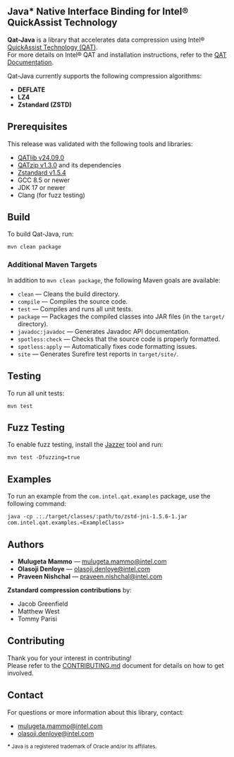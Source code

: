 ## Java* Native Interface Binding for Intel® QuickAssist Technology

**Qat-Java** is a library that accelerates data compression using Intel® [QuickAssist Technology (QAT)](https://www.intel.com/content/www/us/en/architecture-and-technology/intel-quick-assist-technology-overview.html).  
For more details on Intel® QAT and installation instructions, refer to the [QAT Documentation](https://intel.github.io/quickassist/index.html).

Qat-Java currently supports the following compression algorithms:
- **DEFLATE**
- **LZ4**
- **Zstandard (ZSTD)**

## Prerequisites

This release was validated with the following tools and libraries:

- [QATlib v24.09.0](https://github.com/intel/qatlib)
- [QATzip v1.3.0](https://github.com/intel/QATzip/releases) and its dependencies
- [Zstandard v1.5.4](https://github.com/facebook/zstd)
- GCC 8.5 or newer
- JDK 17 or newer
- Clang (for fuzz testing)

## Build

To build Qat-Java, run:

```
mvn clean package
```

### Additional Maven Targets

In addition to `mvn clean package`, the following Maven goals are available:

- `clean` — Cleans the build directory.  
- `compile` — Compiles the source code.  
- `test` — Compiles and runs all unit tests.  
- `package` — Packages the compiled classes into JAR files (in the `target/` directory).  
- `javadoc:javadoc` — Generates Javadoc API documentation.  
- `spotless:check` — Checks that the source code is properly formatted.  
- `spotless:apply` — Automatically fixes code formatting issues.  
- `site` — Generates Surefire test reports in `target/site/`.

## Testing

To run all unit tests:

```
mvn test
```

## Fuzz Testing

To enable fuzz testing, install the [Jazzer](https://github.com/CodeIntelligenceTesting/jazzer/blob/main/CONTRIBUTING.md) tool and run:

```
mvn test -Dfuzzing=true
```

## Examples

To run an example from the `com.intel.qat.examples` package, use the following command:

```
java -cp .:./target/classes/:path/to/zstd-jni-1.5.6-1.jar com.intel.qat.examples.<ExampleClass>
```

## Authors

- **Mulugeta Mammo** — [mulugeta.mammo@intel.com](mailto:mulugeta.mammo@intel.com)  
- **Olasoji Denloye** — [olasoji.denloye@intel.com](mailto:olasoji.denloye@intel.com)  
- **Praveen Nishchal** — [praveen.nishchal@intel.com](mailto:praveen.nishchal@intel.com)

**Zstandard compression contributions** by:
- Jacob Greenfield  
- Matthew West  
- Tommy Parisi

## Contributing

Thank you for your interest in contributing!  
Please refer to the [CONTRIBUTING.md](CONTRIBUTING.md) document for details on how to get involved.

## Contact

For questions or more information about this library, contact:  
- [mulugeta.mammo@intel.com](mailto:mulugeta.mammo@intel.com)  
- [olasoji.denloye@intel.com](mailto:olasoji.denloye@intel.com)

<sub><b id="f1">*</b> Java is a registered trademark of Oracle and/or its affiliates.</sub>
